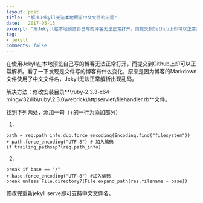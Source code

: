 ```yaml
---
layout: post
title:  "解决Jekyll无法本地预览中文文件的问题"
date:   2017-05-13
excerpt: "用Jekyll在本地预览自己写的博客无法正常打开，而提交到Github上却可以正常解析。"
tag:
- jekyll
comments: false
---
```



在使用Jekyll在本地预览自己写的博客无法正常打开，而提交到Github上却可以正常解析。看了一下发现是文件写的博客有什么变化，原来是因为博客的Markdown文件使用了中文文件名，Jekyll无法正常解析出现乱码。
　　

解决方法：修改安装目录**\ruby-2.3.3-x64-mingw32\lib\ruby\2.3.0\webrick\httpservlet\filehandler.rb**文件。

找到下列两处，添加一句（+的一行为添加部分）

1.

	path = req.path_info.dup.force_encoding(Encoding.find("filesystem"))
	+ path.force_encoding("UTF-8") # 加入编码
	if trailing_pathsep?(req.path_info)


2.


	break if base == "/"
	+ base.force_encoding("UTF-8") #加入编码
	break unless File.directory?(File.expand_path(res.filename + base))

修改完重新jekyll serve即可支持中文文件名。
